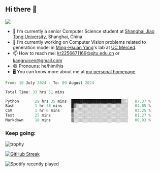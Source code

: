 ## Hi there 👋

![](https://komarev.com/ghpvc/?username=Kr-Panghu)
- 🌱 I’m currently a senior Computer Science student at [Shanghai Jiao Tong University](https://www.sjtu.edu.cn), Shanghai, China.
- 🔭 I’m currently working on Computer Vision problems related to generation model in [Ming-Hsuan Yang](https://faculty.ucmerced.edu/mhyang/)'s lab at [UC Merced](https://www.ucmerced.edu/).
- 📫 How to reach me: kr2256671169@sjtu.edu.cn or kangruicen@gmail.com
- 😄 Pronouns: he/him/his
- 🖥️ You can know more about me at [my personal homepage](https://kr-panghu.github.io).

<!--START_SECTION:waka-->

```rust
From: 10 July 2024 - To: 09 August 2024

Total Time: 33 hrs 51 mins

Python       29 hrs 35 mins  ██████████████████████░░░   87.37 %
Bash         1 hr 38 mins    █▒░░░░░░░░░░░░░░░░░░░░░░░   04.85 %
CSV          1 hr 6 mins     ▓░░░░░░░░░░░░░░░░░░░░░░░░   03.25 %
Text         25 mins         ▒░░░░░░░░░░░░░░░░░░░░░░░░   01.27 %
Markdown     18 mins         ▒░░░░░░░░░░░░░░░░░░░░░░░░   00.93 %
```

<!--END_SECTION:waka-->

<h3 align="left">Keep going:</h3>

![trophy](https://github-profile-trophy.vercel.app/?username=Kr-Panghu&theme=onedark&title=MultiLanguage,Stars,Followers,Repositories,Commits,Experience)

[![GitHub Streak](https://github-readme-streak-stats.herokuapp.com/?user=Kr-Panghu)](https://git.io/streak-stats)

![Spotify recently played](https://spotify-recently-played-readme.vercel.app/api?user=313cmgdfngjjlfotpedtywb7cpca)
